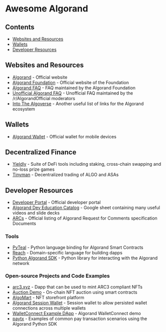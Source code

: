 # Awesome Algorand

## Contents

- [Websites and Resources](#websites-and-resources)
- [Wallets](#wallets)
- [Developer Resources](#developer-resources)

## Websites and Resources

- [Algorand](https://www.algorand.com/) - Official website
- [Algorand Foundation](https://algorand.foundation/) - Official website of the Foundation
- [Algorand FAQ](https://algorand.foundation/faq) - FAQ maintained by the Algorand Foundation
- [Unofficial Algorand FAQ](https://github.com/HashMapsData2Value/AlgorandFAQ) - Unofficial FAQ maintained by the /r/AlgorandOfficial moderators
- [Into The Algoverse](https://oroalej.github.io/intothealgoverse/#/) - Another useful list of links for the Algorand ecosystem

## Wallets

- [Algorand Wallet](https://www.algorandwallet.com/) - Official wallet for mobile devices

## **De**centralized **Fi**nance

- [Yieldly](https://yieldly.finance/) - Suite of DeFi tools including staking, cross-chain swapping and no-loss prize games
- [Tinyman](https://tinyman.org/) - Decentralized trading of ALGO and ASAs

## Developer Resources

- [Developer Portal](https://developer.algorand.org/) - Official developer portal
- [Algorand Dev Education Catalog](https://docs.google.com/spreadsheets/d/19AKETHLyU8sG8sHgf7Se5G5AxI5FT8_cDs-uByg9hq8/edit#gid=928741161) - Google sheet containing many useful videos and slide decks
- [ARCs](https://github.com/algorandfoundation/ARCs) - Official listing of Algorand Request for Comments specification Documents

### Tools

- [PyTeal](https://developer.algorand.org/docs/get-details/dapps/pyteal/) - Python language binding for Algorand Smart Contracts
- [Reach](https://reach.sh/) - Domain-specific language for building dapps
- [Python Algorand SDK](https://github.com/algorand/py-algorand-sdk) - Python library for interacting with the Algorand network

### Open-source Projects and Code Examples

- [arc3.xyz](https://github.com/barnjamin/arc3.xyz) - Dapp that can be used to mint ARC3 compliant NFTs
- [Auction Demo](https://github.com/algorand/auction-demo) - On-chain NFT auction using smart contracts
- [AlgoMart](https://github.com/deptagency/algomart) - NFT storefront platform
- [Algorand Session Wallet](https://github.com/barnjamin/algorand-session-wallet) - Session wallet to allow persisted wallet connections across multiple wallets
- [WalletConnect Example DApp](https://github.com/algorand/walletconnect-example-dapp) - Algorand WalletConnect demo
- [paytx](https://github.com/algorand-devrel/paytx) - Examples of common pay transaction scenarios using the Algorand Python SDK
